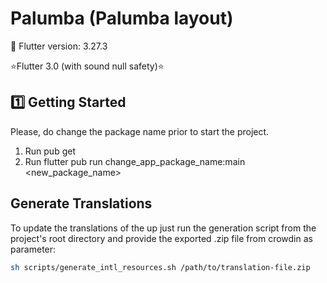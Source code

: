 # Palumba (Palumba layout)

📲 Flutter version: 3.27.3

⭐️Flutter 3.0 (with sound null safety)⭐️

## 1️⃣ Getting Started
Please, do change the package name prior to start the project.

 1. Run pub get
 2. Run flutter pub run change_app_package_name:main <new_package_name>

## Generate Translations
To update the translations of the up just run the generation script from the project's root directory and provide the exported .zip file from crowdin as parameter:

```bash
sh scripts/generate_intl_resources.sh /path/to/translation-file.zip
```